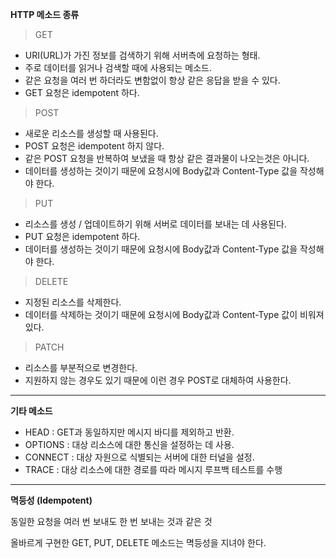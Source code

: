 **HTTP 메소드 종류**

> GET

- URI(URL)가 가진 정보를 검색하기 위해 서버측에 요청하는 형태.
- 주로 데이터를 읽거나 검색할 때에 사용되는 메소드.
- 같은 요청을 여러 번 하더라도 변함없이 항상 같은 응답을 받을 수 있다.
- GET 요청은 idempotent 하다.

> POST

- 새로운 리소스를 생성할 때 사용된다.
- POST 요청은 idempotent 하지 않다.
- 같은 POST 요청을 반복하여 보냈을 때 항상 같은 결과물이 나오는것은 아니다.
- 데이터를 생성하는 것이기 때문에 요청시에 Body값과 Content-Type 값을 작성해야 한다.

> PUT

- 리소스를 생성 / 업데이트하기 위해 서버로 데이터를 보내는 데 사용된다.
- PUT 요청은 idempotent 하다.
- 데이터를 생성하는 것이기 때문에 요청시에 Body값과 Content-Type 값을 작성해야 한다.

> DELETE

- 지정된 리소스를 삭제한다.
- 데이터를 삭제하는 것이기 때문에 요청시에 Body값과 Content-Type 값이 비워져있다.

> PATCH

- 리소스를 부분적으로 변경한다.
- 지원하지 않는 경우도 있기 때문에 이런 경우 POST로 대체하여 사용한다.

---

**기타 메소드**

- HEAD : GET과 동일하지만 메시지 바디를 제외하고 반환.
- OPTIONS : 대상 리소스에 대한 통신을 설정하는 데 사용.
- CONNECT : 대상 자원으로 식별되는 서버에 대한 터널을 설정.
- TRACE : 대상 리소스에 대한 경로를 따라 메시지 루프백 테스트를 수행

---

**멱등성 (Idempotent)**

동일한 요청을 여러 번 보내도 한 번 보내는 것과 같은 것

올바르게 구현한 GET, PUT, DELETE 메소드는 멱등성을 지녀야 한다.
